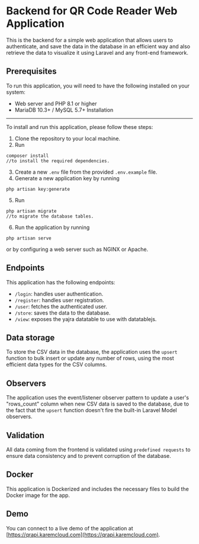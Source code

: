 Backend for QR Code Reader Web Application
==========================================

This is the backend for a simple web application that allows users to authenticate, and save the data in the database in an efficient way and also retrieve the data to visualize it using Laravel and any front-end framework.

Prerequisites
-------------

To run this application, you will need to have the following installed on your system:

*   Web server and PHP 8.1 or higher
*   MariaDB 10.3+ / MySQL 5.7+
Installation
------------

To install and run this application, please follow these steps:

1.  Clone the repository to your local machine.
2.  Run 
```shell
composer install
//to install the required dependencies.
```

3.  Create a new `.env` file from the provided `.env.example` file.
4.  Generate a new application key by running
```
php artisan key:generate
```
5.  Run 
```shell
php artisan migrate
//to migrate the database tables.
```

6.  Run the application by running 
```shell
php artisan serve
```
 or by configuring a web server such as NGINX or Apache.

Endpoints
---------

This application has the following endpoints:

*   `/login`: handles user authentication.
*   `/register`: handles user registration.
*   `/user`: fetches the authenticated user.
*   `/store`: saves the data to the database.
*   `/view`: exposes the yajra datatable to use with datatablejs.

Data storage
------------

To store the CSV data in the database, the application uses the `upsert` function to bulk insert or update any number of rows, using the most efficient data types for the CSV columns.

Observers
---------

The application uses the event/listener observer pattern to update a user's "rows\_count" column when new CSV data is saved to the database, due to the fact that the `upsert` function doesn't fire the built-in Laravel Model observers.

Validation
----------

All data coming from the frontend is validated using `predefined requests` to ensure data consistency and to prevent corruption of the database.

Docker
------

This application is Dockerized and includes the necessary files to build the Docker image for the app.

Demo
----

You can connect to a live demo of the application at [https://qrapi.karemcloud.com](https://qrapi.karemcloud.com).
